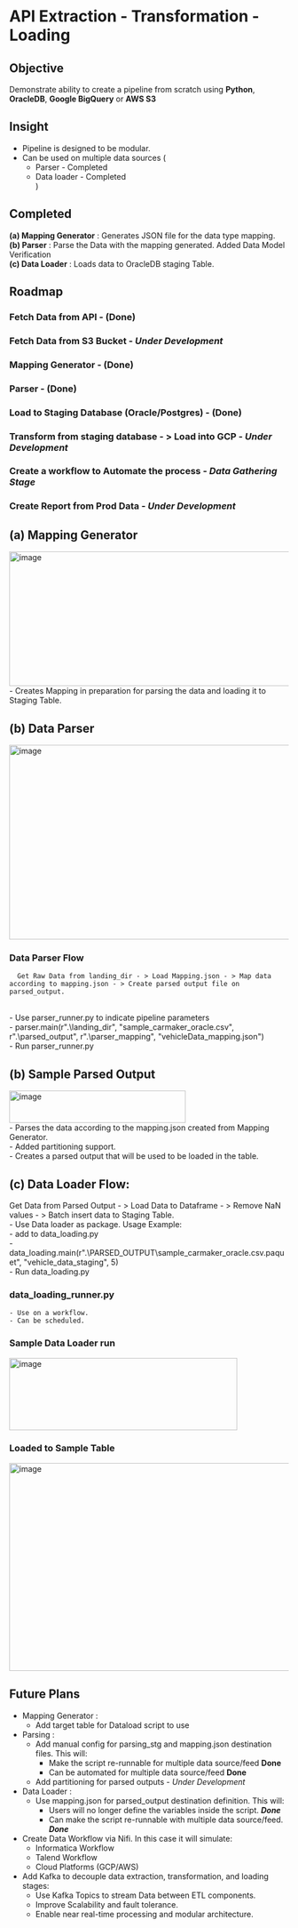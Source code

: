 # API Extraction - Transformation - Loading <br/>

## Objective
  Demonstrate ability to create a pipeline from scratch using **Python**, **OracleDB**, **Google BigQuery** or **AWS S3**

## Insight<br/>
  - Pipeline is designed to be modular.<br/>
  - Can be used on multiple data sources (<br/>
    - Parser - Completed<br/>
    - Data loader - Completed<br/>
  )<br/>

## Completed
  **(a) Mapping Generator** : Generates JSON file for the data type mapping. <br/>
  **(b) Parser** : Parse the Data with the mapping generated. Added Data Model Verification <br/>
  **(c) Data Loader** : Loads data to OracleDB staging Table. <br/>

## **Roadmap** <br/>
  ### Fetch Data from API - **(Done)** <br/>
  ### Fetch Data from S3 Bucket - _Under Development_ <br/>
  ### Mapping Generator - **(Done)** <br/>
  ### Parser - **(Done)** <br/>
  ### Load to Staging Database (Oracle/Postgres) - **(Done)** <br/>
  ### Transform from staging database - > Load into GCP - _Under Development_ <br/>
  ### Create a workflow to Automate the process - _Data Gathering Stage_ <br/>
  ### Create Report from Prod Data - _Under Development_ <br/>

## (a)  Mapping Generator <br/>
<img width="727" height="242" alt="image" src="https://github.com/user-attachments/assets/d4ebd3ab-b95c-4b9c-9716-3993440d765b" />
<br/>
  - Creates Mapping in preparation for parsing the data and loading it to Staging Table. <br/>

## (b) Data Parser <br/>
<img width="583" height="350" alt="image" src="https://github.com/user-attachments/assets/d3ce3422-d529-45b4-a9d9-6e71a678d2bd" /><br/>

  ### Data Parser Flow <br/>
      Get Raw Data from landing_dir - > Load Mapping.json - > Map data according to mapping.json - > Create parsed output file on parsed_output. 
<br/>
      - Use parser_runner.py to indicate pipeline parameters <br/>
        - parser.main(r".\landing_dir", "sample_carmaker_oracle.csv", r".\parsed_output", r".\parser_mapping", "vehicleData_mapping.json") <br/>
        - Run parser_runner.py <br/>
        
## (b) Sample Parsed Output <br/>
<img width="318" height="58" alt="image" src="https://github.com/user-attachments/assets/9302c8f8-8d0d-4ec2-8cf9-d667e0f813f6" />
<br/>
  - Parses the data according to the mapping.json created from Mapping Generator. <br/>
  - Added partitioning support. <br/>
  - Creates a parsed output that will be used to be loaded in the table. <br/>

## (c) Data Loader Flow: <br/>
  Get Data from Parsed Output - > Load Data to Dataframe - > Remove NaN values - > Batch insert data to Staging Table. <br/>
    - Use Data loader as package. Usage Example: <br/>
        - add to data_loading.py <br/>
            - data_loading.main(r".\PARSED_OUTPUT\sample_carmaker_oracle.csv.paquet", "vehicle_data_staging", 5) <br/>
        - Run data_loading.py <br/>
      
### data_loading_runner.py
    - Use on a workflow.
    - Can be scheduled.

  ### Sample Data Loader run <br/>
  <img width="411" height="130" alt="image" src="https://github.com/user-attachments/assets/4931ac8c-5c38-430f-8ecf-f29f291f4340" /> <br/>

  ### Loaded to Sample Table <br/>
  <img width="1783" height="374" alt="image" src="https://github.com/user-attachments/assets/ebcb83d0-b249-4a26-b62e-a0d91ddc9f84" /> <br/>

## Future Plans <br/>
  - Mapping Generator : <br/>
      - Add target table for Dataload script to use <br/>
  - Parsing : <br/>
      - Add manual config for parsing_stg and mapping.json destination files. This will: <br/>
        - Make the script re-runnable for multiple data source/feed **Done**<br/>
        - Can be automated for multiple data source/feed **Done**<br/>
      - Add partitioning for parsed outputs - _Under Development_
  - Data Loader : <br/>
      - Use mapping.json for parsed_output destination definition. This will: <br/>
        - Users will no longer define the variables inside the script. ***Done*** <br/>
        - Can make the script re-runnable with multiple data source/feed. ***Done*** <br/>
  - Create Data Workflow via Nifi. In this case it will simulate: <br/>
      - Informatica Workflow <br/>
      - Talend Workflow <br/>
      - Cloud Platforms (GCP/AWS) <br/>
  - Add Kafka to decouple data extraction, transformation, and loading stages: <br/>
      - Use Kafka Topics to stream Data between ETL components. <br/>
      - Improve Scalability and fault tolerance. <br/>
      - Enable near real-time processing and modular architecture. <br/>
